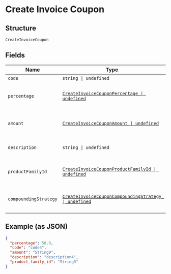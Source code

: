 
# Create Invoice Coupon

## Structure

`CreateInvoiceCoupon`

## Fields

| Name | Type | Tags | Description |
|  --- | --- | --- | --- |
| `code` | `string \| undefined` | Optional | - |
| `percentage` | [`CreateInvoiceCouponPercentage \| undefined`](../../doc/models/containers/create-invoice-coupon-percentage.md) | Optional | This is a container for one-of cases. |
| `amount` | [`CreateInvoiceCouponAmount \| undefined`](../../doc/models/containers/create-invoice-coupon-amount.md) | Optional | This is a container for one-of cases. |
| `description` | `string \| undefined` | Optional | **Constraints**: *Maximum Length*: `255` |
| `productFamilyId` | [`CreateInvoiceCouponProductFamilyId \| undefined`](../../doc/models/containers/create-invoice-coupon-product-family-id.md) | Optional | This is a container for one-of cases. |
| `compoundingStrategy` | [`CreateInvoiceCouponCompoundingStrategy \| undefined`](../../doc/models/containers/create-invoice-coupon-compounding-strategy.md) | Optional | This is a container for one-of cases. |

## Example (as JSON)

```json
{
  "percentage": 50.0,
  "code": "code4",
  "amount": "String9",
  "description": "description4",
  "product_family_id": "String3"
}
```

